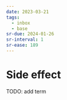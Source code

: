 ```yaml
---
date: 2023-03-21
tags:
  - inbox
  - base
sr-due: 2024-01-26
sr-interval: 1
sr-ease: 189
---
```


# Side effect

TODO: add term
